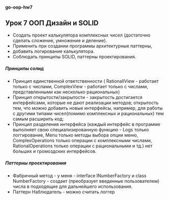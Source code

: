 #### go-oop-hw7
## Урок 7 ООП Дизайн и SOLID

* Создать проект калькулятора комплексных чисел (достаточно сделать сложение, умножение и деление). 
* Применить при создании программы архитектурные паттерны, 
* добавить логирование калькулятора. 
* Соблюдать принципы SOLID, паттерны проектирования. 

##### Принципы солид
* Принцип единственной ответственности ( RationallView - работает только с числами, ComplexView - работает только с числами, представленными как несколько рациональных)
* Принцип открытости/закрытости - закрытость достигается интерфейсами, которые не дают реализации методов; открытость тем, что можно добавить новые интерфейсы, например, для работы с другими типами чисел(помимо комплексных и рациональных) тем самым расширить код;
* Принцип разделения интерфейса (каждый интерфейс в программе выполняет свою специализированную функцию - Logs только логгирование, Menu только методы выбора опции меню, ComplexOperations только операции с комплексными числами, RationalOperations только операции с рациональными и тд.) нет больших и громоздских интерфейсов.

##### Паттерны проектирования
* Фабричный метод - у меня - interface INumberFactory и class NumberFactory - создает (преобразует введенные пользователем) числа в подходящие для дальнейшего использования. 
* Паттерн Наблюдатель - можно считать логгер

